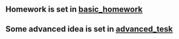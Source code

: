 ## Homework is set in [basic_homework](https://github.com/DuNGEOnmassster/Intelligent_System_homework/tree/main/GraphSearch/basic_homework)

## Some advanced idea is set in [advanced_tesk](https://github.com/DuNGEOnmassster/Intelligent_System_homework/tree/main/GraphSearch/advanced_task)

